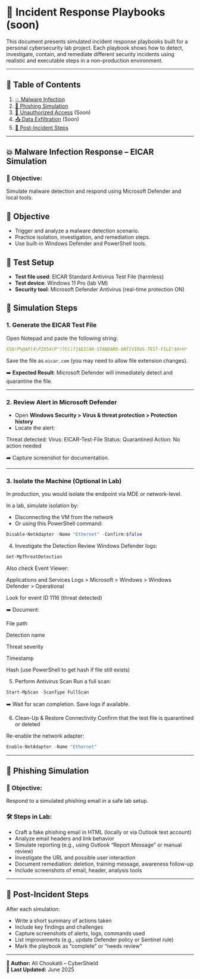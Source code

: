 # 📘 Incident Response Playbooks (soon)

This document presents simulated incident response playbooks built for a personal cybersecurity lab project. Each playbook shows how to detect, investigate, contain, and remediate different security incidents using realistic and executable steps in a non-production environment.

---

## 🧩 Table of Contents

1. [💥 Malware Infection](#-malware-infection)
2. [🚫 Phishing Simulation](#-phishing-simulation)
3. [🔐 Unauthorized Access](#-unauthorized-access) (Soon)
4. [📤 Data Exfiltration](#-data-exfiltration) (Soon)
5. [🧼 Post-Incident Steps](#-post-incident-steps)


---

## 💥 Malware Infection Response – EICAR Simulation

### 🎯 Objective:
Simulate malware detection and respond using Microsoft Defender and local tools.

## 🎯 Objective

- Trigger and analyze a malware detection scenario.
- Practice isolation, investigation, and remediation steps.
- Use built-in Windows Defender and PowerShell tools.

## 🧪 Test Setup

- **Test file used**: EICAR Standard Antivirus Test File (harmless)
- **Test device**: Windows 11 Pro (lab VM)
- **Security tool**: Microsoft Defender Antivirus (real-time protection ON)

## 🚨 Simulation Steps

### 1. Generate the EICAR Test File

Open Notepad and paste the following string:

```yaml
X5O!P%@AP[4\PZX54(P^)7CC)7}$EICAR-STANDARD-ANTIVIRUS-TEST-FILE!$H+H*
```

Save the file as `eicar.com` (you may need to allow file extension changes).

➡️ **Expected Result**: Microsoft Defender will immediately detect and quarantine the file.

---

### 2. Review Alert in Microsoft Defender

- Open **Windows Security > Virus & threat protection > Protection history**
- Locate the alert:


Threat detected: Virus: EICAR-Test-File
Status: Quarantined
Action: No action needed


➡️ Capture screenshot for documentation.

---

### 3. Isolate the Machine (Optional in Lab)

In production, you would isolate the endpoint via MDE or network-level.

In a lab, simulate isolation by:
- Disconnecting the VM from the network
- Or using this PowerShell command:

```powershell
Disable-NetAdapter -Name "Ethernet" -Confirm:$false
```
4. Investigate the Detection
Review Windows Defender logs:

```powershell
Get-MpThreatDetection
```

Also check Event Viewer:

Applications and Services Logs > Microsoft > Windows > Windows Defender > Operational

Look for event ID 1116 (threat detected)

➡️ Document:

File path

Detection name

Threat severity

Timestamp

Hash (use PowerShell to get hash if file still exists)


5. Perform Antivirus Scan
Run a full scan:

```powershell
Start-MpScan -ScanType FullScan
```
➡️ Wait for scan completion. Save logs if available.

6. Clean-Up & Restore Connectivity
Confirm that the test file is quarantined or deleted

Re-enable the network adapter:

```powershell
Enable-NetAdapter -Name "Ethernet"
```

---

## 🚫 Phishing Simulation

### 🎯 Objective:
Respond to a simulated phishing email in a safe lab setup.

### 🛠️ Steps in Lab:
- Craft a fake phishing email in HTML (locally or via Outlook test account)
- Analyze email headers and link behavior
- Simulate reporting (e.g., using Outlook “Report Message” or manual review)
- Investigate the URL and possible user interaction
- Document remediation: deletion, training message, awareness follow-up
- Include screenshots of email, header, analysis tools

---


## 🧼 Post-Incident Steps

After each simulation:

- Write a short summary of actions taken
- Include key findings and challenges
- Capture screenshots of alerts, logs, commands used
- List improvements (e.g., update Defender policy or Sentinel rule)
- Mark the playbook as “complete” or “needs review”

---



**👤 Author:** Ali Choukatli – CyberShield  
**📅 Last Updated:** June 2025
